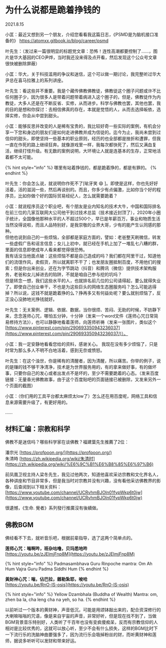 # 为什么说都是跪着挣钱的

2021.8.15

小匡：最近又想到另一个朋友，介绍您看看我这篇日志，《PSMD是为脑机接口准备的》 https://atomxx.gitbook.io/blog/career/psmd

叶先生：（发过来一篇很明显的标题党文章：恐怖！连性高潮都要控制了……，图片是华大基因的CEO尹烨，当时我还没来得及点开看，然后发现这个公众号文章很快被删除屏蔽）

小匡：华大，关于科技滥用的争议和迷信，这个可以做一期讨论，我完整听过华大尹总在喜马拉雅上的系列讲座。

叶先生：看这些并不重要。我是个藏传佛教佛教徒，佛教徒这个圈子问题或许不比任何圈子少，因为很多人是带着问题带着病进入这个圈子的，但是，佛教徒作为内教徒，大多人还是在不断反省、实修，从而进步。科学与佛教也罢，其他也罢，我的目的是想和你探讨：去相信佛真的存在，本就是觉悟的人，从而去选择皈依，选择实修，你会从中尝到甜头。

小匡：能够反思并改变的人是稀有宝贵的，我比较好奇一些实际的案例，有机会分享一下您和身边的朋友们是如何走进佛教并成为信徒的。迄今为止，我尚未尝到过信仰的甜头，即使坚持一些基本的职业原则，经历的也全部都是挫折和遭罪，但我一直在作死的路上继续狂奔。就像游戏里一样，我每次都快死了，然后又满血复活，继续打怪升级。有无数的案例说明，大环境让人就是连基本的生存，正常地活着都不太可能。

{% hint style="info" %}
哪里有站着挣钱的，都是跪着挣的，都是有罪的。
{% endhint %}

叶先生：你会怎么说，就说明你作死不了\[呲牙笑 😄 \]。即使是这样，你也先好好活着，活的滋润一些，然后再谈别的。而且，你多少有点偏激，比如你当个好的程序员，比如你做个好的国际贸易经纪人，怎么就需要跪着？

小匡：就说程序员这个职业吧，有个朋友是业内知名的技术大牛，中国和国际排名在前三位的几家互联网大公司他干到过技术总监（技术接近封顶了），2020年小圈子统计，全国像他那种水平的人不超过500个，早已是年薪百万，事业和物质生活当然没得说啦，而且人品特别好，是我崇敬的业界大哥，少有的能产生认同感的那种。  
但他也说到自己的一些烦恼，全部都是家庭方面的，譬如：老爸整天刷微信，转发一些虚假广告和谣言信息；女儿上初中，就已经在手机上加了一堆乱七八糟的群，里面的信息即使成年人看来都觉得很恐怖。  
我有话没当他面点破：这些烦恼不都是自己造成的吗？我们都在阿里干过，知道他们的流氓作风，卖假货，所以就离职不干了；也发朋友圈抵制百度，不用他们的搜索；但是你出来创业，还在为字节跳动（抖音）和腾讯（微信）提供技术架构服务，老爸和女儿掉进去的陷阱，不就是咱自己参与挖的坑吗？  
但是转念一想，我们这些水平的人，也就排名前几位的公司请得起，要么就得失业了。即使自己创业单干，不也是为这些巨头的网络生态圈服务吗？怎么可能逃得掉？所以说，这钱不就是跪着挣的么？挣再多又有何益处呢？要么就别烦恼了，反正没心没肺地光挣钱就好。

叶先生：无关案例、逻辑、依据、数据，当你很烦、苦闷、无助的时候，不妨静下来，念念莲师心咒，哪怕五分钟，十分钟（发来一个word文件《莲师心咒日常简易修持方法》），也可以静静地看着莲师，向莲师祈祷（发来一张图片，类似这个[https://www.pinterest.com/pin/290693350943236037](https://www.pinterest.com/pin/290693350943236037/)）。

小匡：我一定安静地看看您给的资料，感谢关心。 我现在没有多少烦恼了，只是时常为那么多人不明不白地活着，感到无奈或愤怒。

叶先生：在这个浊世，你是稀有的清醒者，因为清醒，所以痛苦。你举的例子，说的是赚的钱不够干净清净，技术是为世界服务用的，有的拿来做好事，有的做坏事，只要你自己的发心或者出发点不是坏的，至少不需要跪着的心态。（发来百度链接：无量香光佛教故事，由于这个百度贴吧的页面链接已被删除，又发来另外一个页面的截图）

小匡：（你们用的工具平台都太麻烦太low了）怎么还在用百度呢，网络工具和信息来源需要升级了，有更好用的。

……

## 材料汇编：宗教和科学

佛教不是迷信吗？哪些科学家在谈佛教？福建葉先生推薦了2位：

潘宗光 [https://profpoon.org/](https://profpoon.org/)  
朱清時 [https://zh.wikipedia.org/wiki/朱清时](https://zh.wikipedia.org/wiki/%E6%9C%B1%E6%B8%85%E6%97%B6)

前凤凰卫视主持人梁冬先生，我见过他两次，知道他喜欢采访宗教和文化界名人，各种讲座和节目非常多，但是我当时对宗教并没有兴趣，没有看他采访佛教界的影像，后查阅到以下相关资料：[https://www.youtube.com/channel/UCRvhmBJOln01fypWkp6t0jw](https://www.youtube.com/channel/UCRvhmBJOln01fypWkp6t0jw)

很遺憾，《生命. 覺者》系列發行推廣沒有後續做。



## 佛教BGM

佛经看不下去，就听音乐吧，根据前辈指导，选了这两个简单点的。

**莲师心咒：嗡啊吽，班杂咕噜，贝玛悉地吽**  
[https://youtu.be/zJElmjFnp8M](https://youtu.be/zJElmjFnp8M)

{% hint style="info" %}
Padmasambhava Guru Rinpoche mantra: Om Ah Hum Vajra Guru Padma Siddhi Hum 
{% endhint %}



**黃財神心咒：嗡，佔巴拉，雜勒紮耶，唆哈**  
[https://youtu.be/RnO-lS-osis](https://youtu.be/RnO-lS-osis)

{% hint style="info" %}
Yellow Dzambhala \(Buddha of Wealth\) Mantra: om, zhen ba la, cha leng cha na yeh, so ha. 
{% endhint %}

以前听过一个版本的黄财神，声音低沉，可能是用颂钵敲出来的，配合资深修行的大喇嘛嗡嗡的咒语，像是来自宇宙的声音，非常好听，但是现在找不到了，当做BGM背景音乐特别好，人类听了千百年也没有变疯傻痴呆，反而有宗教信仰的人相对是比较优秀的，这就可以放心听，至少不会有什么损失，这样的BGM比时下一下流行乐的洗脑神曲要强多了，因为流行乐会吸掉粉丝的财，而听黄财神和莲师，据说多听听可以发财和带来好运。



